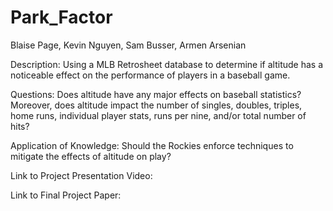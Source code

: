 # Park_Factor
Blaise Page,
Kevin Nguyen,
Sam Busser,
Armen Arsenian

Description: Using a MLB Retrosheet database to determine if altitude has a noticeable effect on the performance of players in a baseball game. 

Questions: Does altitude have any major effects on baseball statistics? Moreover, does altitude impact the number of singles, doubles, triples, home runs, individual player stats, runs per nine, and/or total number of hits?

Application of Knowledge: Should the Rockies enforce techniques to mitigate the effects of altitude on play?

Link to Project Presentation Video:

Link to Final Project Paper:
